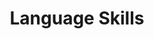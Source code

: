 ---
templateKey: 'language-skills-page'
path: /language-skills
title: Language Skills
nativeSpeaker: Italian
languageSkillsList:
    - skillName: English
      level: 6
    - skillName: Arabic
      level: 4
    - skillName: Turkish
      level: 2
    - skillName: Dutch
      level: 2
---